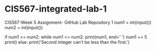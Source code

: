 # CIS567-integrated-lab-1
CIS567-Week 5 Assignment- GitHub Lab Repository 1
num1 = int(input())
num2 = int(input())


if num1 <= num2:
    while num1 <= num2:
        print(num1, end=' ')
        num1 += 5
    print()
else:
    print('Second integer can\'t be less than the first.')
    
